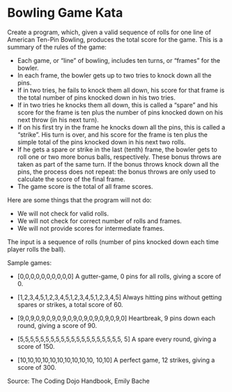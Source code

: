 # Bowling Game Kata
Create a program, which, given a valid sequence of rolls for one line of American Ten-Pin Bowling, produces the total score for the game. This is a summary of the rules of the game:

- Each game, or “line” of bowling, includes ten turns, or “frames” for the bowler.
- In each frame, the bowler gets up to two tries to knock down all the pins.
- If in two tries, he fails to knock them all down, his score for that frame is the total number of pins knocked down in his two tries.
- If in two tries he knocks them all down, this is called a “spare” and his score for the frame is ten plus the number of pins knocked down on his next throw (in his next turn).
- If on his first try in the frame he knocks down all the pins, this is called a “strike”. His turn is over, and his score for the frame is ten plus the simple total of the pins knocked down in his next two rolls.
- If he gets a spare or strike in the last (tenth) frame, the bowler gets to roll one or two more bonus balls, respectively. These bonus throws are taken as part of the same turn. If the bonus throws knock down all the pins, the process does not repeat: the bonus throws are only used to calculate the score of the final frame.
- The game score is the total of all frame scores.

Here are some things that the program will not do:
- We will not check for valid rolls.
- We will not check for correct number of rolls and
frames.
- We will not provide scores for intermediate frames.

The input is a sequence of rolls (number of pins knocked down each time player rolls the ball).

Sample games:

- [0,0,0,0,0,0,0,0,0,0]
A gutter-game, 0 pins for all rolls, giving a score of 0.

- [1,2,3,4,5,1,2,3,4,5,1,2,3,4,5,1,2,3,4,5]
Always hitting pins without getting spares or strikes, a total score of 60.

- [9,0,9,0,9,0,9,0,9,0,9,0,9,0,9,0,9,0,9,0]
Heartbreak, 9 pins down each round, giving a score of 90.

- [5,5,5,5,5,5,5,5,5,5,5,5,5,5,5,5,5,5,5,5, 5]
A spare every round, giving a score of 150.

- [10,10,10,10,10,10,10,10,10,10, 10,10]
A perfect game, 12 strikes, giving a score of 300.

Source: The Coding Dojo Handbook, Emily Bache